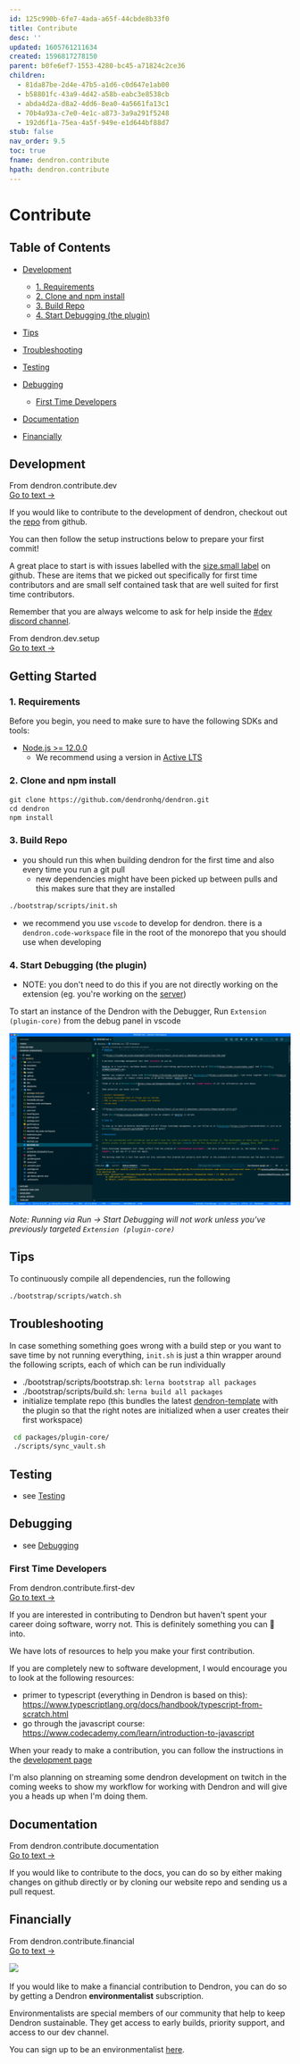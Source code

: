 ```yaml
---
id: 125c990b-6fe7-4ada-a65f-44cbde8b33f0
title: Contribute
desc: ''
updated: 1605761211634
created: 1596817278150
parent: b0fe6ef7-1553-4280-bc45-a71824c2ce36
children:
  - 81da87be-2d4e-47b5-a1d6-c0d647e1ab00
  - b58801fc-43a9-4d42-a58b-eabc3e8538cb
  - abda4d2a-d8a2-4dd6-8ea0-4a5661fa13c1
  - 70b4a93a-c7e0-4e1c-a873-3a9a291f5248
  - 192d6f1a-75ea-4a5f-949e-e1d644bf88d7
stub: false
nav_order: 9.5
toc: true
fname: dendron.contribute
hpath: dendron.contribute
---
```

# Contribute

## Table of Contents

- [Development](#development)

  - [1. Requirements](#1-requirements)
  - [2. Clone and npm install](#2-clone-and-npm-install)
  - [3. Build Repo](#3-build-repo)
  - [4. Start Debugging (the plugin)](#4-start-debugging-the-plugin)

- [Tips](#tips)

- [Troubleshooting](#troubleshooting)

- [Testing](#testing)

- [Debugging](#debugging)

  - [First Time Developers](#first-time-developers)

- [Documentation](#documentation)

- [Financially](#financially)

## Development

<div class="portal-container">
<div class="portal-head">
<div class="portal-backlink" >
<div class="portal-title">From <span class="portal-text-title">dendron.contribute.dev</span></div>
<a href="81da87be-2d4e-47b5-a1d6-c0d647e1ab00.html" class="portal-arrow">Go to text <span class="right-arrow">→</span></a>
</div>
</div>
<div id="portal-parent-anchor" class="portal-parent" markdown="1">
<div class="portal-parent-fader-top"></div>
<div class="portal-parent-fader-bottom"></div>        
  

If you would like to contribute to the development of dendron, checkout out the [repo](https://github.com/dendronhq/dendron) from github.

You can then follow the setup instructions below to prepare your first commit!

A great place to start is with issues labelled with the [size.small label](https://github.com/dendronhq/dendron/labels/size.small) on github. These are items that we picked out specifically for first time contributors and are small self contained task that are well suited for first time contributors.

Remember that you are always welcome to ask for help inside the [#dev discord channel](https://discord.gg/AE3NRw9).

<div class="portal-container">
<div class="portal-head">
<div class="portal-backlink" >
<div class="portal-title">From <span class="portal-text-title">dendron.dev.setup</span></div>
<a href="64f0e2d5-2c83-43df-9144-40f2c68935aa.html" class="portal-arrow">Go to text <span class="right-arrow">→</span></a>
</div>
</div>
<div id="portal-parent-anchor" class="portal-parent" markdown="1">
<div class="portal-parent-fader-top"></div>
<div class="portal-parent-fader-bottom"></div>        
  
## Getting Started

### 1. Requirements

Before you begin, you need to make sure to have the following SDKs and tools:

- [Node.js >= 12.0.0](https://nodejs.org/download/release/latest-v10.x/)
  - We recommend using a version in [Active LTS](https://nodejs.org/en/about/releases/)

### 2. Clone and npm install

```console
git clone https://github.com/dendronhq/dendron.git
cd dendron
npm install
```

### 3. Build Repo

- you should run this when building dendron for the first time and also every time you run a git pull
  - new dependencies might have been picked up between pulls and this makes sure that they are installed

```sh
./bootstrap/scripts/init.sh
```

- we recommend you use `vscode` to develop for dendron. there is a `dendron.code-workspace` file in the root of the monorepo that you should use when developing

### 4. Start Debugging (the plugin)

- NOTE: you don't need to do this if you are not directly working on the extension (eg. you're working on the [server](7cdd9a74-8b8f-4564-906b-c963bed34273))

To start an instance of the Dendron with the Debugger, Run `Extension (plugin-core)` from the debug panel in vscode

![debugger](/assets/images/start_debugger.gif)

_Note: Running via Run -> Start Debugging will not work unless you've previously targeted `Extension (plugin-core)`_

## Tips

To continuously compile all dependencies, run the following

```sh
./bootstrap/scripts/watch.sh
```

## Troubleshooting

In case something something goes wrong with a build step or you want to save time by not running everything, `init.sh` is just a thin wrapper around the following scripts, each of which can be run individually

- ./bootstrap/scripts/bootstrap.sh: `lerna bootstrap all packages`
- ./bootstrap/scripts/build.sh: `lerna build all packages`
- initialize template repo (this bundles the latest [dendron-template](https://github.com/dendronhq/dendron-template) with the plugin so that the right notes are initialized when a user creates their first workspace)

```sh
 cd packages/plugin-core/
 ./scripts/sync_vault.sh
```

## Testing

- see [Testing](cb22bd36-d45a-4ffd-a31e-96c4b39cb7fb)

## Debugging

- see [Debugging](b239c77e-52f2-4cc3-8390-69e0bc776a72)

</div>    
</div>

</div>    
</div>

### First Time Developers

<div class="portal-container">
<div class="portal-head">
<div class="portal-backlink" >
<div class="portal-title">From <span class="portal-text-title">dendron.contribute.first-dev</span></div>
<a href="70b4a93a-c7e0-4e1c-a873-3a9a291f5248.html" class="portal-arrow">Go to text <span class="right-arrow">→</span></a>
</div>
</div>
<div id="portal-parent-anchor" class="portal-parent" markdown="1">
<div class="portal-parent-fader-top"></div>
<div class="portal-parent-fader-bottom"></div>        
  

If you are interested in contributing to Dendron but haven't spent your career doing software, worry not. This is definitely something you can 🌱 into.

We have lots of resources to help you make your first contribution.

If you are completely new to software development, I would encourage you to look at the following resources:

- primer to typescript (everything in Dendron is based on this): <https://www.typescriptlang.org/docs/handbook/typescript-from-scratch.html>
- go through the javascript course: <https://www.codecademy.com/learn/introduction-to-javascript>

When your ready to make a contribution, you can follow the instructions in the [development page](81da87be-2d4e-47b5-a1d6-c0d647e1ab00)

I'm also planning on streaming some dendron development on twitch in the coming weeks to show my workflow for working with Dendron and will give you a heads up when I'm doing them.

</div>    
</div>

## Documentation

<div class="portal-container">
<div class="portal-head">
<div class="portal-backlink" >
<div class="portal-title">From <span class="portal-text-title">dendron.contribute.documentation</span></div>
<a href="b58801fc-43a9-4d42-a58b-eabc3e8538cb.html" class="portal-arrow">Go to text <span class="right-arrow">→</span></a>
</div>
</div>
<div id="portal-parent-anchor" class="portal-parent" markdown="1">
<div class="portal-parent-fader-top"></div>
<div class="portal-parent-fader-bottom"></div>        
  

If you would like to contribute to the docs, you can do so by either making changes on github directly or by cloning our website repo and sending us a pull request.

</div>    
</div>

## Financially

<div class="portal-container">
<div class="portal-head">
<div class="portal-backlink" >
<div class="portal-title">From <span class="portal-text-title">dendron.contribute.financial</span></div>
<a href="abda4d2a-d8a2-4dd6-8ea0-4a5661fa13c1.html" class="portal-arrow">Go to text <span class="right-arrow">→</span></a>
</div>
</div>
<div id="portal-parent-anchor" class="portal-parent" markdown="1">
<div class="portal-parent-fader-top"></div>
<div class="portal-parent-fader-bottom"></div>        
  

![](https://foundation-prod-assetspublic53c57cce-8cpvgjldwysl.s3-us-west-2.amazonaws.com/assets/images/grow-covid-2.png)

If you would like to make a financial contribution to Dendron, you can do so by getting a Dendron **environmentalist** subscription.

Environmentalists are special members of our community that help to keep Dendron sustainable. They get access to early builds, priority support, and access to our dev channel.

You can sign up to be an environmentalist [here](https://accounts.dendron.so/account/subscribe).

</div>    
</div>

